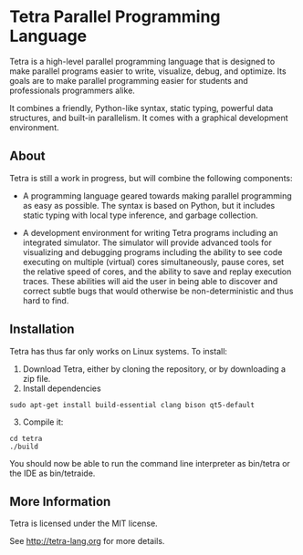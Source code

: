 Tetra Parallel Programming Language
===================================

Tetra is a high-level parallel programming language that is designed to make
parallel programs easier to write, visualize, debug, and optimize. Its goals are
to make parallel programming easier for students and professionals programmers
alike.

It combines a friendly, Python-like syntax, static typing, powerful data
structures, and built-in parallelism. It comes with a graphical development
environment.

About
-----
Tetra is still a work in progress, but will combine the following components:

- A programming language geared towards making parallel programming as easy as
possible.  The syntax is based on Python, but it includes static typing with
local type inference, and garbage collection.

- A development environment for writing Tetra programs including an integrated
simulator. The simulator will provide advanced tools for visualizing and
debugging programs including the ability to see code executing on multiple
(virtual) cores simultaneously, pause cores, set the relative speed of cores,
and the ability to save and replay execution traces. These abilities will aid
the user in being able to discover and correct subtle bugs that would otherwise
be non-deterministic and thus hard to find.

Installation
------------

Tetra has thus far only works on Linux systems.  To install:

1. Download Tetra, either by cloning the repository, or by downloading a zip file.
2. Install dependencies
```
sudo apt-get install build-essential clang bison qt5-default
```
3. Compile it:
```
cd tetra
./build
```

You should now be able to run the command line interpreter as bin/tetra or the
IDE as bin/tetraide.

More Information
----------------

Tetra is licensed under the MIT license.

See http://tetra-lang.org for more details.

